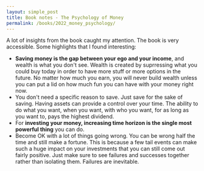 ```yaml
---
layout: simple_post
title: Book notes - The Psychology of Money
permalink: /books/2022_money_psychology/
---
```


A lot of insights from the book caught my attention. The book is very accessible. Some highlights that I found interesting:
* **Saving money is the gap between your ego and your income**, and wealth is what you don't see. Wealth is created by suprressing what you could buy today in order to have more stuff or more options in the future. No matter how much you earn, you will never build wealth unless you can put a lid on how much fun you can have with your money right now.
* You don't need a specific reason to save. Just save for the sake of saving. Having assets can provide a control over your time. The ability to do what you want, when you want, with who you want, for as long as you want to, pays the highest dividend.
* For **investing your money, increasing time horizon is the single most powerful thing** you can do.
* Become OK with a lot of things going wrong. You can be wrong half the time and still make a fortune. This is because a few tail events can make such a huge impact on your investments that you can still come out fairly positive. Just make sure to see failures and successes together rather than isolating them. Failures are inevitable.
